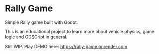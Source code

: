 # Rally Game
Simple Rally game built with Godot. 

This is an educational project to learn more about vehicle physics, game logic and GDSCript in general.

Still WIP.
Play DEMO here: https://rally-game.onrender.com
